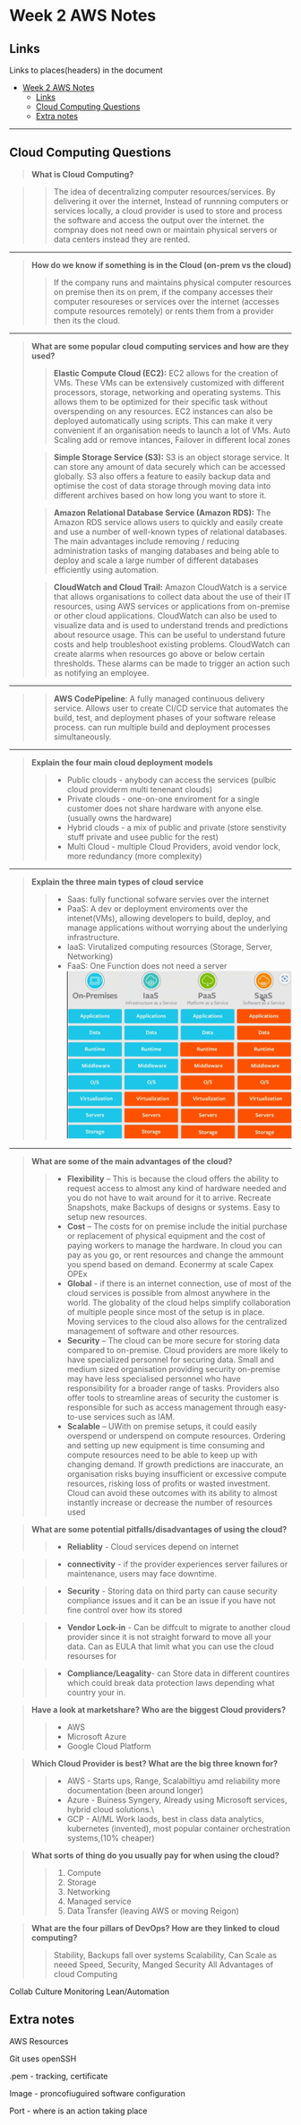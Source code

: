 # Week 2 AWS Notes 


## Links
Links to places(headers) in the document
- [Week 2 AWS Notes](#week-2-aws-notes)
  - [Links](#links)
  - [Cloud Computing Questions](#cloud-computing-questions)
  - [Extra notes](#extra-notes)

_____






## Cloud Computing Questions

>**What is Cloud Computing?**

>>The idea of decentralizing computer resources/services. By delivering it over the internet, Instead of runnning computers or services locally,  a cloud provider  is used to store and process the software and access the output over the internet. the compnay does not need own or maintain physical servers or data centers instead they are rented.
----
>**How do we know if something is in the Cloud (on-prem vs the cloud)**
>>If the company runs and maintains physical computer resources on premise then its on prem, if the company accesses their computer resoureses or services over the internet (accesses compute resources remotely) or rents them from a provider then its the cloud. 
---
>**What are some popular cloud computing services and how are they used?**
>>**Elastic Compute Cloud (EC2):**  EC2 allows for the creation of VMs. These VMs can be extensively customized with different processors, storage, networking and operating systems. This allows them to be optimized for their specific task without overspending on any resources. EC2 instances can also be deployed automatically using scripts.  This can make it very convenient if an organisation needs to launch a lot of VMs. Auto Scaling add or remove intances, Failover in different local zones
>
>>**Simple Storage Service (S3):** S3 is an object storage service. It can store any amount of data securely which can be accessed globally. S3 also offers a feature to easily backup data and optimise the cost of data storage through moving data into different archives based on how long you want to store it.
>
>>**Amazon Relational Database Service (Amazon RDS):** The Amazon RDS service allows users to quickly and easily create and use a number of well-known types of relational databases.  The main advantages include removing / reducing administration tasks of manging databases and being able to deploy and scale a large number of different databases efficiently using automation.
>
>> **CloudWatch and Cloud Trail:** Amazon CloudWatch is a service that allows organisations to collect data about the use of their IT resources, using AWS services or applications from on-premise or other cloud applications. CloudWatch can also be used to visualize data and is used to understand trends and predictions about resource usage. This can be useful to understand future costs and help troubleshoot existing problems. CloudWatch can create alarms when resources go above or below certain thresholds. These alarms can be made to trigger an action such as notifying an employee.
---
>>**AWS CodePipeline**: A fully managed continuous  delivery service. Allows user to create CI/CD service that automates the build, test, and deployment phases of your software release process. can run multiple build and deployment processes simultaneously.
---
>**Explain the four main cloud deployment models**
  >>* Public clouds - anybody can access the services (pulbic cloud providerm multi tenenant clouds)
  >>* Private clouds - one-on-one enviroment for a single customer does not share hardware with anyone else.(usually owns the hardware)
  >>* Hybrid clouds - a mix of public and private (store senstivity stuff private and usee public for the rest)
  >>* Multi Cloud - multiple Cloud Providers, avoid vendor  lock, more redundancy (more complexity)

---
>**Explain the three main types of cloud service**
>>* Saas: fully functional sofware servies over the internet
>>* PaaS: A dev or deployment enviroments over the intenet(VMs), allowing developers to build, deploy, and manage applications without worrying about the underlying infrastructure.
>>* IaaS: Virutalized computing resources (Storage, Server, Networking)
>>* FaaS: One Function does not need a server
>>![aaSdiagram](Imagenotes/スクリーンショット%202025-03-26%20105137.png)

---
>**What are some of the main advantages of the cloud?**
>>* **Flexibility** – This is because the cloud offers the ability to request access to almost any kind of hardware needed and you do not have to wait around for it to arrive. Recreate Snapshots, make Backups of designs or systems. Easy to setup new resources.
>>* **Cost** –  The costs for on premise include the initial purchase or replacement of physical equipment and the cost of paying workers to manage the hardware. In cloud you can pay as you go, or rent resources and change the ammount you spend based on demand. Econermy at scale Capex OPEx
 >> * **Global** - if there is an internet connection, use of most of the cloud services is possible from almost anywhere in the world. 
  The globality of the cloud helps simplify collaboration of multiple people since most of the setup is in place.  Moving services to the cloud also allows for the centralized management of software and other resources. 
>>* **Security** – The cloud can be more secure for storing data compared to on-premise.  Cloud providers are more likely to have specialized personnel for securing data.  Small and medium sized organisation providing security on-premise may have less specialised personnel who have responsibility for a broader range of tasks. 
  Providers also offer tools to streamline areas of security the customer is responsible for such as access management through easy-to-use services such as IAM. 
>> * **Scalable** – UWith on premise setups, it could easily overspend or underspend on compute resources.   Ordering and setting up new equipment is time consuming and compute resources need to be able to keep up with changing demand.  If growth predictions are inaccurate, an organisation risks buying insufficient or excessive compute resources, risking loss of profits or wasted investment. Cloud can avoid these outcomes with its ability to almost instantly increase or decrease the number of resources used

>**What are some potential pitfalls/disadvantages of using the cloud?**
  >>* **Reliablity** - Cloud services depend on internet 

  >>* **connectivity** - if the provider experiences server failures or maintenance, users may face downtime.

>>* **Security** - Storing data on third party can cause security compliance issues and it can be an issue if you have not fine control over how its stored

>>* **Vendor Lock-in** - Can be diffcult to migrate to another cloud provider since it is not straight forward to move all your data. Can as EULA that limit what you can use the cloud resourses for

>>* **Compliance/Leagality**- can Store data in different countires which could break data protection laws depending what country your in.

>**Have a look at marketshare? Who are the biggest Cloud providers?**
>>* AWS
>>* Microsoft Azure
>>* Google Cloud Platform

>**Which Cloud Provider is best? What are the big three known for?**
>>* AWS - Starts ups, Range, Scalabiltiyu amd reliability more documentation (been around longer)
>>* Azure - Buiness  Syngery, Already using Microsoft services, hybrid cloud solutions.\
>>* GCP - AI/ML Work laods, best in class data analytics, kubernetes (invented), most popular container orchestration systems,(10% cheaper)

>**What sorts of thing do you usually pay for when using the cloud?**
>>1. Compute
>>1. Storage
>>1. Networking
>>1. Managed service
>>1. Data Transfer (leaving AWS or moving Reigon)
  



>**What are the four pillars of DevOps? How are they linked to cloud computing?**
  >>Stability, Backups fall over systems
  >>Scalability, Can Scale as neeed
  >>Speed, 
  >>Security, Manged Security 
  >> All Advantages of cloud Computing

  Collab
  Culture
  Monitoring
  Lean/Automation




## Extra notes

AWS Resources

Git uses openSSH

.pem - tracking, certificate

Image - proncofiuguired software configuration 


Port - where is an action taking place